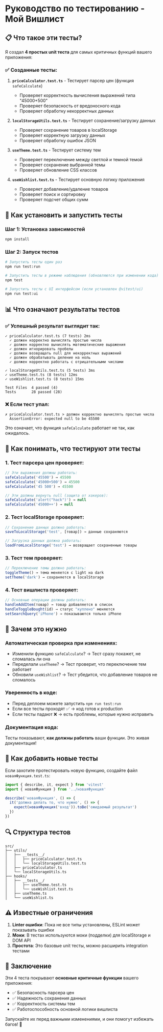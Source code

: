 # Руководство по тестированию - Мой Вишлист

## 📋 Что такое эти тесты?

Я создал **4 простых unit теста** для самых критичных функций вашего приложения:

### ✅ Созданные тесты:

1. **`priceCalculator.test.ts`** - Тестирует парсер цен (функция `safeCalculate`)
   - Проверяет корректность вычисления выражений типа "45000+500"
   - Проверяет безопасность от вредоносного кода
   - Проверяет обработку некорректных данных

2. **`localStorageUtils.test.ts`** - Тестирует сохранение/загрузку данных
   - Проверяет сохранение товаров в localStorage
   - Проверяет корректную загрузку данных
   - Проверяет обработку ошибок JSON

3. **`useTheme.test.ts`** - Тестирует систему тем
   - Проверяет переключение между светлой и темной темой
   - Проверяет сохранение выбранной темы
   - Проверяет обновление CSS классов

4. **`useWishlist.test.ts`** - Тестирует основную логику приложения
   - Проверяет добавление/удаление товаров
   - Проверяет поиск и сортировку
   - Проверяет подсчет общих сумм

## 🚀 Как установить и запустить тесты

### Шаг 1: Установка зависимостей
```bash
npm install
```

### Шаг 2: Запуск тестов
```bash
# Запустить тесты один раз
npm run test:run

# Запустить тесты в режиме наблюдения (обновляются при изменении кода)
npm test

# Запустить тесты с UI интерфейсом (если установлен @vitest/ui)
npm run test:ui
```

## 📊 Что означают результаты тестов

### ✅ Успешный результат выглядит так:
```
✓ priceCalculator.test.ts (7 tests) 2ms
  ✓ должен корректно вычислять простые числа
  ✓ должен корректно вычислять математические выражения
  ✓ должен игнорировать пробелы
  ✓ должен возвращать null для некорректных выражений
  ✓ должен обрабатывать деление на ноль
  ✓ должен корректно работать с отрицательными числами

✓ localStorageUtils.test.ts (5 tests) 3ms
✓ useTheme.test.ts (8 tests) 12ms
✓ useWishlist.test.ts (8 tests) 15ms

Test Files  4 passed (4)
Tests       28 passed (28)
```

### ❌ Если тест упал:
```
✗ priceCalculator.test.ts > должен корректно вычислять простые числа
  AssertionError: expected null to be 45500
```

Это означает, что функция `safeCalculate` работает не так, как ожидалось.

## 🔧 Как понимать, что тестируют эти тесты

### 1. **Тест парсера цен** проверяет:
```javascript
// Эти выражения должны работать:
safeCalculate('45500') → 45500
safeCalculate('45000+500') → 45500
safeCalculate('45 500') → 45500

// Эти должны вернуть null (защита от хакеров):
safeCalculate('alert("hack")') → null
safeCalculate('45000++') → null
```

### 2. **Тест localStorage** проверяет:
```javascript
// Сохранение данных должно работать:
saveToLocalStorage('test', [товар]) → данные сохраняются

// Загрузка данных должна работать:
loadFromLocalStorage('test') → возвращает сохраненные товары
```

### 3. **Тест тем** проверяет:
```javascript
// Переключение темы должно работать:
toggleTheme() → тема меняется с light на dark
setTheme('dark') → сохраняется в localStorage
```

### 4. **Тест вишлиста** проверяет:
```javascript
// Основные операции должны работать:
handleAddItem(товар) → товар добавляется в список
handleToggleBought(id) → статус "куплено" меняется
setSearchQuery('iPhone') → показываются только iPhone
```

## 🎯 Зачем это нужно

### **Автоматическая проверка при изменениях:**
- Изменили функцию `safeCalculate`? → Тест сразу покажет, не сломалась ли она
- Переделали `useTheme`? → Тест проверит, что переключение тем работает
- Обновили `useWishlist`? → Тест убедится, что добавление товаров не сломалось

### **Уверенность в коде:**
- Перед деплоем можете запустить `npm run test:run`
- Если все тесты проходят ✅ → код готов к production
- Если тесты падают ❌ → есть проблемы, которые нужно исправить

### **Документация кода:**
Тесты показывают, **как должны работать** ваши функции. Это живая документация!

## 🚀 Как добавить новые тесты

Если захотите протестировать новую функцию, создайте файл `новаяФункция.test.ts`:

```javascript
import { describe, it, expect } from 'vitest'
import { новаяФункция } from '../новаяФункция'

describe('новаяФункция', () => {
  it('должна делать то, что нужно', () => {
    expect(новаяФункция('вход')).toBe('ожидаемый результат')
  })
})
```

## 🔍 Структура тестов

```
src/
├── utils/
│   ├── __tests__/
│   │   ├── priceCalculator.test.ts
│   │   └── localStorageUtils.test.ts
│   ├── priceCalculator.ts
│   └── localStorageUtils.ts
├── hooks/
│   ├── __tests__/
│   │   ├── useTheme.test.ts
│   │   └── useWishlist.test.ts
│   ├── useTheme.ts
│   └── useWishlist.ts
```

## ⚠️ Известные ограничения

1. **Linter ошибки**: Пока не все типы установлены, ESLint может показывать ошибки
2. **Моки**: В тестах используются моки (подделки) для localStorage и DOM API
3. **Простота**: Это базовые unit тесты, можно расширить integration тестами

## 🎉 Заключение

Эти 4 теста покрывают **основные критичные функции** вашего приложения:
- ✅ Безопасность парсера цен
- ✅ Надежность сохранения данных  
- ✅ Корректность системы тем
- ✅ Работоспособность основной логики вишлиста

Запускайте их перед важными изменениями, и они помогут избежать багов! 🚀 